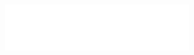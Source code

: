 <div style="max-width: 2064px; max-height: 516px;">
  <div style="left: 0px; width: 100%; height: 0px; position: relative; padding-bottom: 25%; overflow: hidden;">
    <iframe src="untitled_XR.32.html"
                 allowfullscreen
                 style="position: absolute; top: 0px; left: 0px; height: 100%; width: 1px; min-width: 100%; *width: 100%;"
                 frameborder="0"
                 scrolling="no">
    </iframe>
  </div>
</div>
